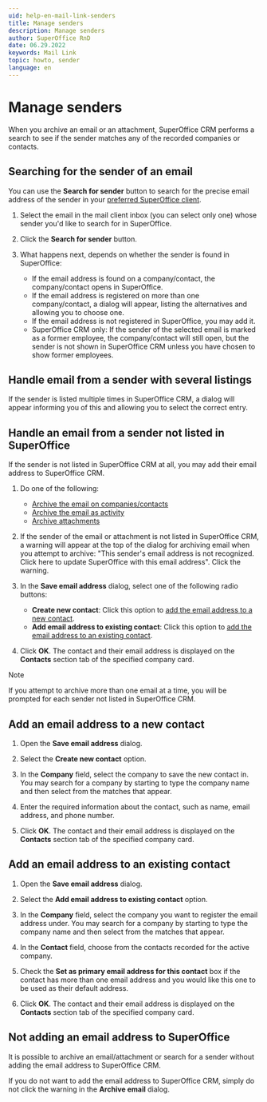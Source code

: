 ```yaml
---
uid: help-en-mail-link-senders
title: Manage senders
description: Manage senders
author: SuperOffice RnD
date: 06.29.2022
keywords: Mail Link
topic: howto, sender
language: en
---
```


# Manage senders

When you archive an email or an attachment, SuperOffice CRM performs a search to see if the sender matches any of the recorded companies or contacts.

## Searching for the sender of an email

You can use the **Search for sender** button to search for the precise email address of the sender in your [preferred SuperOffice client][4].

1. Select the email in the mail client inbox (you can select only one) whose sender you'd like to search for in SuperOffice.

2. Click the **Search for sender** button.

3. What happens next, depends on whether the sender is found in SuperOffice:
    * If the email address is found on a company/contact, the company/contact opens in SuperOffice.
    * If the email address is registered on more than one company/contact, a dialog will appear, listing the alternatives and allowing you to choose one.
    * If the email address is not registered in SuperOffice, you may add it.
    * SuperOffice CRM only: If the sender of the selected email is marked as a former employee, the company/contact will still open, but the sender is not shown in SuperOffice CRM unless you have chosen to show former employees.

## Handle email from a sender with several listings

If the sender is listed multiple times in SuperOffice CRM, a dialog will appear informing you of this and allowing you to select the correct entry.

## Handle an email from a sender not listed in SuperOffice

If the sender is not listed in SuperOffice CRM at all, you may add their email address to SuperOffice CRM.

1. Do one of the following:
    * [Archive the email on companies/contacts][1]
    * [Archive the email as activity][2]
    * [Archive attachments][3]

2. If the sender of the email or attachment is not listed in SuperOffice CRM, a warning will appear at the top of the dialog for archiving email when you attempt to archive: "This sender's email address is not recognized. Click here to update SuperOffice with this email address". Click the warning.

3. In the **Save email address** dialog, select one of the following radio buttons:
    * **Create new contact**: Click this option to [add the email address to a new contact](#new-contact).
    * **Add email address to existing contact**: Click this option to [add the email address to an existing contact](#existing-contact).

4. Click **OK**. The contact and their email address is displayed on the **Contacts** section tab of the specified company card.

> [!NOTE]
> If you attempt to archive more than one email at a time, you will be prompted for each sender not listed in SuperOffice CRM.

## <a id="new-contact"></a>Add an email address to a new contact

1. Open the **Save email address** dialog.

2. Select the **Create new contact** option.

3. In the **Company** field, select the company to save the new contact in. You may search for a company by starting to type the company name and then select from the matches that appear.

4. Enter the required information about the contact, such as name, email address, and phone number.

5. Click **OK**. The contact and their email address is displayed on the **Contacts** section tab of the specified company card.

## <a id="existing-contact"></a>Add an email address to an existing contact

1. Open the **Save email address** dialog.

2. Select the **Add email address to existing contact** option.

3. In the **Company** field, select the company you want to register the email address under. You may search for a company by starting to type the company name and then select from the matches that appear.

4. In the **Contact** field, choose from the contacts recorded for the active company.

5. Check the **Set as primary email address for this contact** box if the contact has more than one email address and you would like this one to be used as their default address.

6. Click **OK**. The contact and their email address is displayed on the **Contacts** section tab of the specified company card.

## Not adding an email address to SuperOffice

It is possible to archive an email/attachment or search for a sender without adding the email address to SuperOffice CRM.

If you do not want to add the email address to SuperOffice CRM, simply do not click the warning in the **Archive email** dialog.

<!-- Referenced links -->

[1]: archive-on-contact.md
[2]: archive-as-activity.md
[3]: archive-attachment.md
[4]: settings/superoffice-account.md

<!-- Referenced images -->

